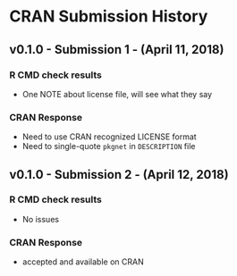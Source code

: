 # CRAN Submission History

## v0.1.0 - Submission 1 - (April 11, 2018)

### R CMD check results
* One NOTE about license file, will see what they say

### CRAN Response
* Need to use CRAN recognized LICENSE format
* Need to single-quote `pkgnet` in `DESCRIPTION` file

## v0.1.0 - Submission 2 - (April 12, 2018)

### R CMD check results
* No issues

### CRAN Response
* accepted and available on CRAN
